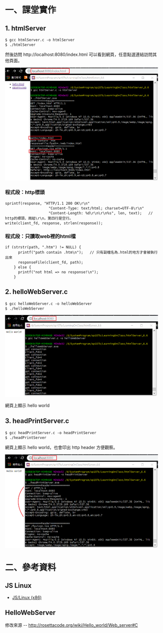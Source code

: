 # 一、課堂實作

## 1. htmlServer

```
$ gcc htmlServer.c -o htmlServer
$ ./htmlServer
```
然後訪問 http://localhost:8080/index.html 可以看到網頁，任意點選連結訪問其他頁面。

![實作結果](picture/htmlServer.png)

### 程式段：http標頭

```
sprintf(response, "HTTP/1.1 200 OK\r\n"
                    "Content-Type: text/html; charset=UTF-8\r\n"
                    "Content-Length: %d\r\n\r\n%s", len, text);   // http的標頭，兩組\r\n，第四行是空行。
write(client_fd, response, strlen(response));
```
### 程式段：只讀取web裡的html檔

```
if (strstr(path, ".htm") != NULL) {
      printf("path contain .htm\n");   // 只有副檔名為.html的地方才會被執行出來
      responseFile(client_fd, path);
    } else {
      printf("not html => no response!\n");
    }
```

## 2. helloWebServer.c

```
$ gcc helloWebServer.c -o helloWebServer
$ ./helloWebServer
```
![實作結果](picture/helloWebServer.png)

網頁上顯示 hello world

## 3. headPrintServer.c

```
$ gcc headPrintServer.c -o headPrintServer
$ ./headPrintServer
```

網頁上顯示 hello world，也會印出 http header 方便觀察。

![實作結果](picture/headPrintServer.png)


# 二、參考資料

## JS Linux

* [JS/Linux (x86)](https://bellard.org/jslinux/vm.html?url=https://bellard.org/jslinux/buildroot-x86.cfg)

## HelloWebServer

修改來源 -- http://rosettacode.org/wiki/Hello_world/Web_server#C
